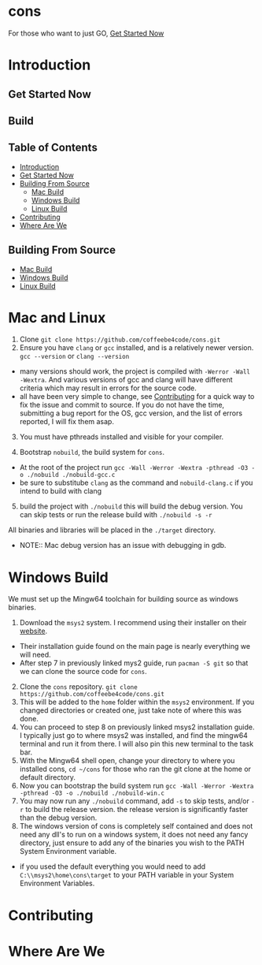 # cons

For those who want to just GO, [Get Started Now](#get-started-now)

# Introduction

## Get Started Now

## Build 

## Table of Contents

- [Introduction](#introduction)
- [Get Started Now](#get-started-now)
- [Building From Source](#building-from-source)
  - [Mac Build](#mac-and-linux)
  - [Windows Build](#windows-build)
  - [Linux Build](#mac-and-linux)
- [Contributing](#contributing)
- [Where Are We](#where-are-we)

## Building From Source

- [Mac Build](#mac-and-linux)
- [Windows Build](#windows-build)
- [Linux Build](#mac-and-linux)

# Mac and Linux

1. Clone `git clone https://github.com/coffeebe4code/cons.git`
2. Ensure you have `clang` or `gcc` installed, and is a relatively newer version. `gcc --version` or `clang --version`
  - many versions should work, the project is compiled with `-Werror -Wall -Wextra`. And various versions of gcc and clang will have different criteria which may result in errors for the source code.
  - all have been very simple to change, see [Contributing](#contributing) for a quick way to fix the issue and commit to source. If you do not have the time, submitting a bug report for the OS, gcc version, and the list of errors reported, I will fix them asap.

3. You must have pthreads installed and visible for your compiler.

4. Bootstrap `nobuild`, the build system for `cons`.
  - At the root of the project run `gcc -Wall -Werror -Wextra -pthread -O3 -o ./nobuild ./nobuild-gcc.c`
  - be sure to substitube `clang` as the command and `nobuild-clang.c` if you intend to build with clang

5. build the project with `./nobuild` this will build the debug version. You can skip tests or run the release build with `./nobuild -s -r`

All binaries and libraries will be placed in the `./target` directory.

- NOTE:: Mac debug version has an issue with debugging in gdb.

# Windows Build

We must set up the Mingw64 toolchain for building source as windows binaries.

1. Download the `msys2` system. I recommend using their installer on their [website](https://www.msys2.org).
  - Their installation guide found on the main page is nearly everything we will need.
  - After step 7 in previously linked mys2 guide, run `pacman -S git` so that we can clone the source code for `cons`.
2. Clone the `cons` repository. `git clone https://github.com/coffeebe4code/cons.git`
3. This will be added to the `home` folder within the `msys2` environment. If you changed directories or created one, just take note of where this was done.
4. You can proceed to step 8 on previously linked msys2 installation guide. I typically just go to where msys2 was installed, and find the mingw64 terminal and run it from there. I will also pin this new terminal to the task bar.
5. With the Mingw64 shell open, change your directory to where you installed cons, `cd ~/cons` for those who ran the git clone at the home or default directory.
6. Now you can bootstrap the build system run `gcc -Wall -Werror -Wextra -pthread -O3 -o ./nobuild ./nobuild-win.c`
7. You may now run any `./nobuild` command, add `-s` to skip tests, and/or `-r` to build the release version. the release version is significantly faster than the debug version.
8. The windows version of cons is completely self contained and does not need any dll's to run on a windows system, it does not need any fancy directory, just ensure to add any of the binaries you wish to the PATH System Environment variable.
  - if you used the default everything you would need to add `C:\\msys2\home\cons\target` to your PATH variable in your System Environment Variables.



# Contributing


# Where Are We

